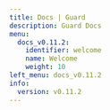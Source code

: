 ```yaml
---
title: Docs | Guard
description: Guard Docs
menu:
  docs_v0.11.2:
    identifier: welcome
    name: Welcome
    weight: 10
left_menu: docs_v0.11.2
info:
  version: v0.11.2
---
```


